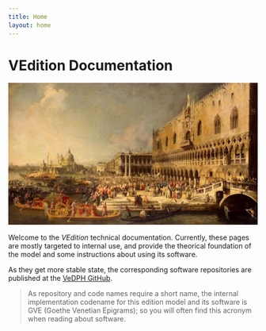 ```yaml
---
title: Home
layout: home
---
```


# VEdition Documentation

![banner](img/banner.jpg)

Welcome to the _VEdition_ technical documentation. Currently, these pages are mostly targeted to internal use, and provide the theorical foundation of the model and some instructions about using its software.

As they get more stable state, the corresponding software repositories are published at the [VeDPH GitHub](https://github.com/vedph/).

>As repository and code names require a short name, the internal implementation codename for this edition model and its software is GVE (Goethe Venetian Epigrams); so you will often find this acronym when reading about software.
